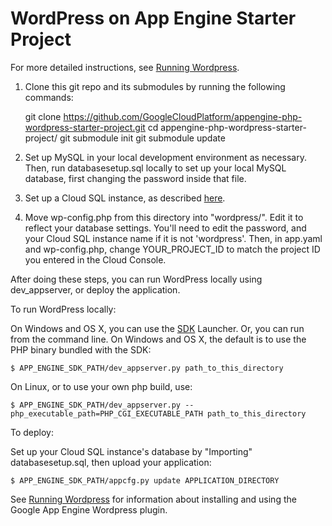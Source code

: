 # WordPress on App Engine Starter Project

For more detailed instructions, see [Running Wordpress](https://developers.google.com/appengine/articles/wordpress).

1. Clone this git repo and its submodules by running the following commands:
    
    git clone https://github.com/GoogleCloudPlatform/appengine-php-wordpress-starter-project.git
    cd appengine-php-wordpress-starter-project/
    git submodule init
    git submodule update

2. Set up MySQL in your local development environment as necessary.
Then, run databasesetup.sql locally to set up your local MySQL database, first changing the password inside that file.

3. Set up a Cloud SQL instance, as described [here](https://developers.google.com/appengine/articles/wordpress#cloudsql).

4. Move wp-config.php from this directory into "wordpress/".  Edit it to reflect your database settings.  You'll need to edit the password, and your Cloud SQL instance name if it is not 'wordpress'. Then, in app.yaml and wp-config.php, change YOUR_PROJECT_ID to match the project ID you entered in the Cloud Console.

After doing these steps, you can run WordPress locally using dev_appserver, or deploy the application.

To run WordPress locally:

On Windows and OS X, you can use the [SDK](https://developers.google.com/appengine/downloads#Google_App_Engine_SDK_for_PHP) Launcher.
Or, you can run from the command line.  On Windows and OS X, the default is to use the PHP binary bundled with the SDK:

    $ APP_ENGINE_SDK_PATH/dev_appserver.py path_to_this_directory

On Linux, or to use your own php build, use:

    $ APP_ENGINE_SDK_PATH/dev_appserver.py --php_executable_path=PHP_CGI_EXECUTABLE_PATH path_to_this_directory

To deploy:

Set up your Cloud SQL instance's database by "Importing" databasesetup.sql, then upload your application:

    $ APP_ENGINE_SDK_PATH/appcfg.py update APPLICATION_DIRECTORY

See [Running Wordpress](https://developers.google.com/appengine/articles/wordpress) for information about installing and using the Google App Engine Wordpress plugin.
